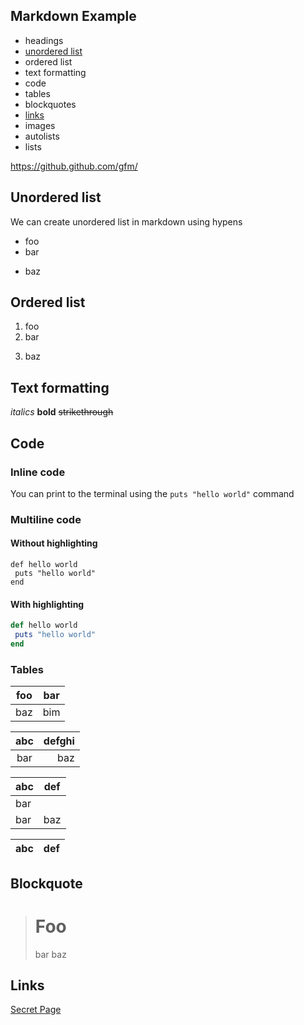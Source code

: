 ## Markdown Example

- headings
- [unordered list](#unordered-list)
- ordered list
- text formatting
- code
- tables
- blockquotes
- [links](#links)
- images
- autolists
- lists


https://github.github.com/gfm/

## Unordered list

We can create unordered list in markdown using hypens

- foo
- bar
+ baz

## Ordered list

1. foo
2. bar
3) baz

## Text formatting

*italics*
**bold**
~~strikethrough~~

## Code

### Inline code

You can print to the terminal using the `puts "hello world"` command

### Multiline code

#### Without highlighting

```
def hello world
 puts "hello world"
end
```

#### With highlighting

```rb
def hello world
 puts "hello world"
end
```

### Tables

| foo | bar |
| --- | --- |
| baz | bim |

| abc | defghi |
:-: | -----------:
bar | baz |

| abc | def |
| --- | --- |
| bar |
| bar | baz | boo |

| abc | def |
| --- | --- |

## Blockquote

> # Foo
> bar
> baz

## Links

[Secret Page](./secret.md)